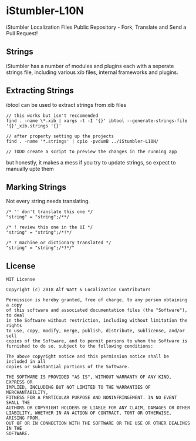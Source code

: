 
# iStumbler-L10N

iStumbler Localization Files Public Repository - Fork, Translate and Send a Pull Request!


## Strings

iStumbler has a number of modules and plugins each with a seperate strings file, including various xib files, internal frameworks and plugins.


## Extracting Strings

ibtool can be used to extract strings from xib files

    // this works but isn't reccomended
    find . -name \*.xib | xargs -t -I '{}' ibtool --generate-strings-file '{}'_xib.strings '{}'

    // after property setting up the projects
    find . -name '*.strings' | cpio -pvdumB ../iStumbler-L10N/

    // TODO create a script to preview the changes in the running app

but honestly, it makes a mess if you try to update strings, so expect to manually upte them


## Marking Strings

Not every string needs translating.

    /* '' don't translate this one */
    "string" = "string";/**/

    /* ! review this one in the UI */
    "string" = "string";/*!*/

    /* ? machine or dictionary translated */
    "string" = "string";/*?*/"


## License

    MIT License

    Copyright (c) 2018 Alf Watt & Localization Contributors

    Permission is hereby granted, free of charge, to any person obtaining a copy
    of this software and associated documentation files (the "Software"), to deal
    in the Software without restriction, including without limitation the rights
    to use, copy, modify, merge, publish, distribute, sublicense, and/or sell
    copies of the Software, and to permit persons to whom the Software is
    furnished to do so, subject to the following conditions:

    The above copyright notice and this permission notice shall be included in all
    copies or substantial portions of the Software.

    THE SOFTWARE IS PROVIDED "AS IS", WITHOUT WARRANTY OF ANY KIND, EXPRESS OR
    IMPLIED, INCLUDING BUT NOT LIMITED TO THE WARRANTIES OF MERCHANTABILITY,
    FITNESS FOR A PARTICULAR PURPOSE AND NONINFRINGEMENT. IN NO EVENT SHALL THE
    AUTHORS OR COPYRIGHT HOLDERS BE LIABLE FOR ANY CLAIM, DAMAGES OR OTHER
    LIABILITY, WHETHER IN AN ACTION OF CONTRACT, TORT OR OTHERWISE, ARISING FROM,
    OUT OF OR IN CONNECTION WITH THE SOFTWARE OR THE USE OR OTHER DEALINGS IN THE
    SOFTWARE.

